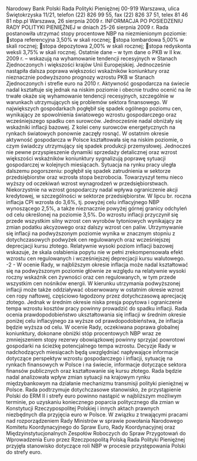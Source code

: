 Narodowy Bank Polski
Rada Polityki Pieniężnej
00-919 Warszawa, ulica Świętokrzyska 11/21, telefon (22) 826 99 55, fax (22) 826 37 51,
telex 81 46 81 nbp.pl
Warszawa, 26 sierpnia 2009 r.
INFORMACJA PO POSIEDZENIU RADY POLITYKI PIENIĘŻNEJ
w dniach 25-26 sierpnia 2009 r.
Rada postanowiła utrzymać stopy procentowe NBP na niezmienionym poziomie:
stopa referencyjna 3,50% w skali rocznej;
stopa lombardowa 5,00% w skali rocznej;
stopa depozytowa 2,00% w skali rocznej;
stopa redyskonta weksli 3,75% w skali rocznej.
Ostatnie dane – w tym dane o PKB w II kw. 2009 r. – wskazują na wyhamowanie tendencji
recesyjnych w Stanach Zjednoczonych i większości krajów Unii Europejskiej. Jednocześnie
nastąpiła dalsza poprawa większości wskaźników koniunktury oraz nieznacznie podwyższono
prognozy wzrostu PKB w Stanach Zjednoczonych i strefie euro na 2010 r. Aktywność gospodarcza
na świecie nadal kształtuje się jednak na niskim poziomie i obecnie trudno ocenić na ile trwałe
okaże się wyhamowanie tendencji recesyjnych, szczególnie w warunkach utrzymujących się
problemów sektora finansowego.
W największych gospodarkach pogłębił się spadek ogólnego poziomu cen, wynikający ze
spowolnienia światowego wzrostu gospodarczego oraz wcześniejszego spadku cen surowców.
Jednocześnie nadal obniżały się wskaźniki inflacji bazowej. Z kolei ceny surowców energetycznych
na rynkach światowych ponownie zaczęły rosnąć.
W ostatnim okresie aktywność gospodarcza w Polsce kształtowała się na niskim poziomie, o czym
świadczy utrzymujący się spadek produkcji przemysłowej. Jednocześ
nie pewne przyspieszenie
dynamiki sprzedaży detalicznej oraz wzrost większości wskaźników koniunktury sygnalizują
poprawę sytuacji gospodarczej w kolejnych miesiącach. Sytuacja na rynku pracy uległa dalszemu
pogorszeniu: pogłębił się spadek zatrudnienia w sektorze przedsiębiorstw oraz wzrosła stopa
bezrobocia. Towarzyszył temu nieco wyższy od oczekiwań wzrost wynagrodzeń w
przedsiębiorstwach. Niekorzystnie na wzrost gospodarczy nadal wpływa ograniczenie akcji
kredytowej, w szczególności w sektorze przedsiębiorstw.
W lipcu br. roczna inflacja CPI wzrosła do 3,6%, tj. powyżej celu inflacyjnego NBP wynoszącego
2,5%, a także nieznacznie powyżej górnej granicy odchyleń od celu określonej na poziomie 3,5%.
Do wzrostu inflacji przyczynił się przede wszystkim silny wzrost cen wyrobów tytoniowych
wynikający ze zmian podatku akcyzowego oraz dalszy wzrost cen paliw. Utrzymywanie się inflacji
na podwyższonym poziomie wynika w znacznym stopniu z dotychczasowych podwyżek cen
regulowanych oraz wcześniejszej deprecjacji kursu złotego. Relatywnie wysoki poziom inflacji
bazowej wskazuje, że skala osłabienia popytu nie w pełni zrekompensowała efekt wzrostu cen
regulowanych i wcześniejszej deprecjacji kursu walutowego.
-2 -
W ocenie Rady, w najbliższym okresie inflacja może nadal kształtować się na podwyższonym
poziomie głównie ze względu na relatywnie wysoki roczny wskaźnik cen żywności oraz cen
regulowanych, w tym przede wszystkim cen nośników energii. W kierunku utrzymania
podwyższonej inflacji może także oddziaływać obserwowany w ostatnim okresie wzrost cen ropy
naftowej, częściowo łagodzony przez dotychczasową aprecjację złotego. Jednak w średnim okresie
niska presja popytowa i ograniczenie tempa wzrostu kosztów pracy powinny prowadzić do spadku
inflacji.
Rada ocenia prawdopodobieństwo ukształtowania się inflacji w średnim okresie poniżej celu
inflacyjnego za wyższe od prawdopodobieństwa, że inflacja będzie wyższa od celu. W ocenie Rady,
oczekiwana poprawa globalnej koniunktury, dokonane obniżki stóp procentowych NBP wraz ze
zmniejszeniem stopy rezerwy obowiązkowej powinny sprzyjać powrotowi gospodarki na ścieżkę
potencjalnego tempa wzrostu.
Decyzje Rady w nadchodzących miesiącach będą uwzględniać
napływające informacje dotyczące perspektyw wzrostu gospodarczego i inflacji, sytuację na
rynkach finansowych w Polsce i na świecie, informacje dotyczące sektora finansów publicznych
oraz kształtowanie się kursu złotego.
Rada będzie nadal analizowała wpływ zmian sytuacji na krajowym rynku międzybankowym na
działanie mechanizmu transmisji polityki pieniężnej w Polsce.
Rada podtrzymuje dotychczasowe stanowisko, że przystąpienie Polski do ERM II i strefy euro
powinno nastąpić w najbliższym możliwym terminie, po uzyskaniu koniecznego poparcia
politycznego dla zmian w Konstytucji Rzeczypospolitej Polskiej i innych aktach prawnych
niezbędnych dla przyjęcia euro w Polsce.
W związku z trwającymi pracami nad rozporządzeniem Rady Ministrów w sprawie powołania
Narodowego Komitetu Koordynacyjnego do Spraw Euro, Rady Koordynacyjnej oraz
Międzyinstytucjonalnych Zespołów Roboczych do Spraw Przygotowań do Wprowadzenia Euro
przez Rzeczpospolitą Polską Rada Polityki Pieniężnej przyjęła stanowisko dotyczące roli NBP w
procesie przystępowania Polski do strefy euro.
